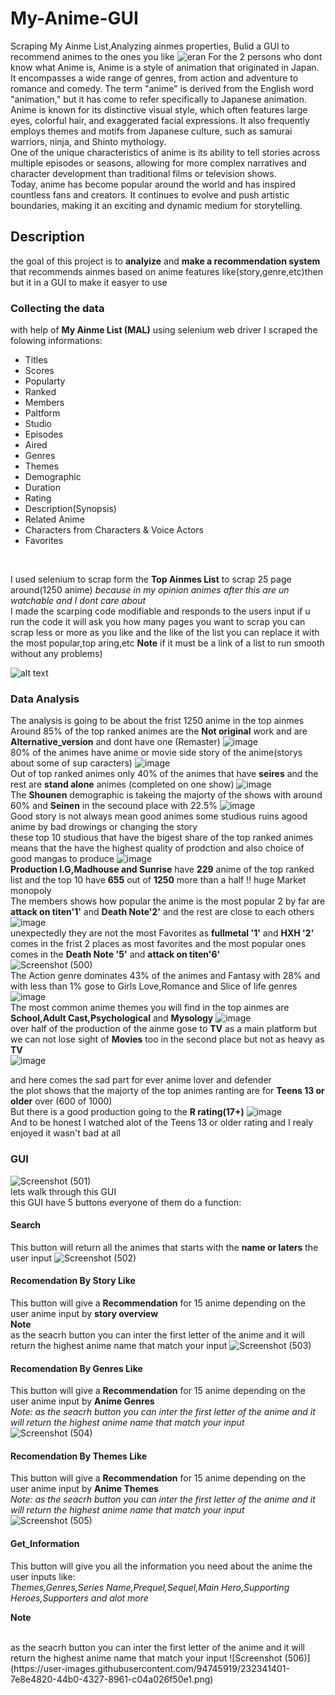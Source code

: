 # My-Anime-GUI
Scraping My Ainme List,Analyzing ainmes properties, Bulid a GUI to recommend animes to the ones you like
![eran](https://user-images.githubusercontent.com/94745919/232258116-71d27e54-aabd-40ac-910d-d344b6aa9184.jpg)
For the 2 persons who dont know what Anime is, Anime is a style of animation that originated in Japan. It encompasses a wide range of genres, from action and adventure to romance and comedy. The term "anime" is derived from the English word "animation," but it has come to refer specifically to Japanese animation.
</br>
Anime is known for its distinctive visual style, which often features large eyes, colorful hair, and exaggerated facial expressions. It also frequently employs themes and motifs from Japanese culture, such as samurai warriors, ninja, and Shinto mythology.
</br>
One of the unique characteristics of anime is its ability to tell stories across multiple episodes or seasons, allowing for more complex narratives and character development than traditional films or television shows.
</br>
Today, anime has become popular around the world and has inspired countless fans and creators. It continues to evolve and push artistic boundaries, making it an exciting and dynamic medium for storytelling.
## Description
the goal of this project is to **analyize** and **make a recommendation system** that recommends ainmes based on anime features like(story,genre,etc)then but it in a GUI to make it easyer to use 
</br>
### Collecting the data 
with help of **My Ainme List (MAL)** using selenium web driver I scraped the folowing informations:
</br>
* Titles
* Scores
* Popularty
* Ranked
* Members
* Paltform
* Studio
* Episodes
* Aired
* Genres
* Themes
* Demographic
* Duration
* Rating
* Description(Synopsis)
* Related Anime
* Characters from Characters & Voice Actors
* Favorites
</br>

I used selenium to scrap form the **Top Ainmes List** to scrap 25 page around(1250 anime) *because in my opinion animes after this are un watchable and I dont care about*
</br>
I made the scarping code modifiable and responds to the users input if u run the code it will ask you how many pages you want to scrap you can scrap less or more as you like and the like of the list you can replace it with the most popular,top aring,etc 
**Note** 
if it must be a link of a list to run smooth without any problems)

![alt text](https://user-images.githubusercontent.com/94745919/232259708-19e05348-7785-4299-9d48-73b742379bb1.jpg)
</br>
### Data Analysis
The analysis is going to be about the frist 1250 anime in the top ainmes
</br>
Around 85% of the top ranked animes are the **Not original** work and are **Alternative_version** and dont have one (Remaster)
![image](https://user-images.githubusercontent.com/94745919/232334713-a4850472-d52c-4659-aa11-7f0053157a9c.png)
</br>
80% of the animes have anime or movie side story of the anime(storys about some of sup caracters)
![image](https://user-images.githubusercontent.com/94745919/232335025-125769c8-a46b-4965-8c21-e2790b73e1cb.png)
</br>
Out of top ranked animes only 40% of the animes that have **seires** and the rest are **stand alone** animes
(completed on one show)
![image](https://user-images.githubusercontent.com/94745919/232335037-3153c3ec-6f76-4222-ba70-22e59be6def8.png)
</br>
The **Shounen** demographic is takeing the majorty of the shows with around 60% and **Seinen** in the secound place with 22.5%
![image](https://user-images.githubusercontent.com/94745919/232335076-868941fa-779f-4372-a0e9-dd0ed21b29fb.png)
</br>
Good story is not always mean good animes some studious ruins agood anime by bad drowings or changing the story 
</br>
these top 10 studious that have the bigest share of the top ranked animes means that the have the highest quality of prodction and also choice of good mangas to produce
![image](https://user-images.githubusercontent.com/94745919/232335633-58e17829-18c0-4e1a-af6a-baaa720b204f.png)
</br>
**Production I.G,Madhouse and Sunrise** have **229** anime of the top ranked list and the top 10 have **655** out of **1250** more than a half !! huge Market monopoly
</br>
The members shows how popular the anime is the most popular 2 by far are **attack on titen'1'** and **Death Note'2'** and the rest are close to each others
![image](https://user-images.githubusercontent.com/94745919/232336398-f4a05c50-0c38-4531-bbfd-a20c6ceaa819.png)
<br>
unexpectedly they are not the most Favorites as **fullmetal '1'** and **HXH '2'** comes in the frist 2 places as most favorites and the most popular ones comes in the **Death Note '5'** and **attack on titen'6'**
<br>
![Screenshot (500)](https://user-images.githubusercontent.com/94745919/232336508-98633c51-15d0-4130-a8e8-6d4b16e483eb.png)
<br>
The Action genre dominates 43% of the animes and Fantasy with 28% and with less than 1% gose to Girls Love,Romance and Slice of life genres
![image](https://user-images.githubusercontent.com/94745919/232336551-761be6dd-ee14-406d-8892-ed1c21db84e3.png)
<br>
The most common anime themes you will find in the top ainmes are **School,Adult Cast,Psychological** and **Mysology**
![image](https://user-images.githubusercontent.com/94745919/232336822-8d97bb3c-1a27-48f2-aa5d-e217f8376d95.png)
<br>
over half of the production of the ainme gose to **TV** as a main platform but we can not lose sight of **Movies** too in the second place but not as heavy as **TV**
<br>
![image](https://user-images.githubusercontent.com/94745919/232336879-00f89036-9c50-4124-b221-7692a2a05980.png)

and here comes the sad part for ever anime lover and defender
<br>
the plot shows that the majorty of the top animes ranting are for **Teens 13 or older** over (600 of 1000)
<br>
But there is a good production going to the **R rating(17+)**
![image](https://user-images.githubusercontent.com/94745919/232336943-9571e145-fe11-49f5-96a5-53ebca0cf494.png)
<br>
And to be honest I watched alot of the Teens 13 or older rating and I realy enjoyed it wasn't bad at all
### GUI
![Screenshot (501)](https://user-images.githubusercontent.com/94745919/232339644-2330f123-cf19-4fd1-addb-14eb9f44eaf9.png)
<br>
lets walk through this GUI
<br>
this GUI have 5 buttons everyone of them do a function:
<br>
#### Search
This button will return all the animes that starts with the **name or laters** the user input
![Screenshot (502)](https://user-images.githubusercontent.com/94745919/232340055-e6d5ed87-69a8-4d1a-b178-af0130cdd551.png)
<br>
#### Recomendation By Story Like
This button will give a **Recommendation** for 15 anime depending on the user anime input by **story overview**
<br> 
**Note**
<br> 
as the seacrh button you can inter the first letter of the anime and it will return the highest anime name that match your input
![Screenshot (503)](https://user-images.githubusercontent.com/94745919/232340566-f6cf9dd9-5141-4a9e-831a-24eac07a2f36.png)
<br> 
#### Recomendation By Genres Like
This button will give a **Recommendation** for 15 anime depending on the user anime input by **Anime Genres**
<br> 
*Note: as the seacrh button you can inter the first letter of the anime and it will return the highest anime name that match your input*
![Screenshot (504)](https://user-images.githubusercontent.com/94745919/232341272-3963f848-f899-4b0f-846c-62d05548d8f7.png)

#### Recomendation By Themes Like
This button will give a **Recommendation** for 15 anime depending on the user anime input by **Anime Themes**
<br> 
*Note: as the seacrh button you can inter the first letter of the anime and it will return the highest anime name that match your input*
![Screenshot (505)](https://user-images.githubusercontent.com/94745919/232341333-6cda7e8f-88ad-4807-b82a-7ebb8dd9e7a5.png)

#### Get_Information
This button will give you all the information you need about the anime the user inputs like:
<br> 
*Themes,Genres,Series Name,Prequel,Sequel,Main Hero,Supporting Heroes,Supporters and alot more*
<br>

**Note** 

<br>
as the seacrh button you can inter the first letter of the anime and it will return the highest anime name that match your input
![Screenshot (506)](https://user-images.githubusercontent.com/94745919/232341401-7e8e4820-44b0-4327-8961-c04a026f50e1.png)
